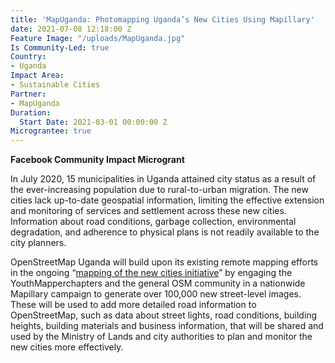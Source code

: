 ```yaml
---
title: 'MapUganda: Photomapping Uganda’s New Cities Using Mapillary'
date: 2021-07-08 12:18:00 Z
Feature Image: "/uploads/MapUganda.jpg"
Is Community-Led: true
Country:
- Uganda
Impact Area:
- Sustainable Cities
Partner:
- MapUganda
Duration:
  Start Date: 2021-03-01 00:00:00 Z
Micrograntee: true
---
```


**Facebook Community Impact Microgrant**

In July 2020, 15 municipalities in Uganda attained city status as a result of the ever-increasing population due to rural-to-urban migration. The new cities lack up-to-date geospatial information, limiting the effective extension and monitoring of services and settlement across these new cities. Information about road conditions, garbage collection, environmental degradation, and adherence to physical plans is not readily available to the city planners.

OpenStreetMap Uganda will build upon its existing remote mapping efforts in the ongoing “[mapping of the new cities initiative](http://mapuganda.org/newcities.html)” by engaging the YouthMapperchapters and the general OSM community in a nationwide Mapillary campaign to generate over 100,000 new street-level images. These will be used to add more detailed road information to OpenStreetMap, such as data about street lights, road conditions, building heights, building materials and business information, that will be shared and used by the Ministry of Lands and city authorities to plan and monitor the new cities more effectively.